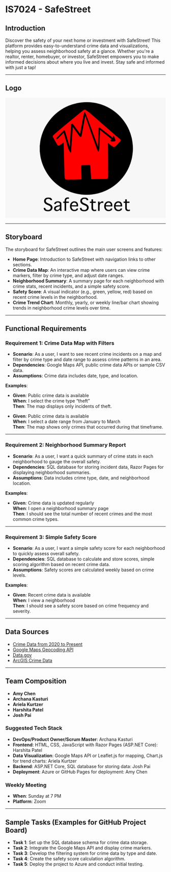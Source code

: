 # IS7024 - SafeStreet

## Introduction

Discover the safety of your next home or investment with SafeStreet! This platform provides easy-to-understand crime data and visualizations, helping you assess neighborhood safety at a glance. Whether you're a realtor, renter, homebuyer, or investor, SafeStreet empowers you to make informed decisions about where you live and invest. Stay safe and informed with just a tap!

---

## Logo
![MINdLIFT (1) (1)](https://github.com/Josh-Pai/IS7024/blob/main/logo.jpeg)

---

## Storyboard

The storyboard for SafeStreet outlines the main user screens and features:

- **Home Page**: Introduction to SafeStreet with navigation links to other sections.
- **Crime Data Map**: An interactive map where users can view crime markers, filter by crime type, and adjust date ranges.
- **Neighborhood Summary**: A summary page for each neighborhood with crime stats, recent incidents, and a simple safety score.
- **Safety Score**: A visual indicator (e.g., green, yellow, red) based on recent crime levels in the neighborhood.
- **Crime Trend Chart**: Monthly, yearly, or weekly line/bar chart showing trends in neighborhood crime levels over time.

---

## Functional Requirements

### Requirement 1: Crime Data Map with Filters
- **Scenario**: As a user, I want to see recent crime incidents on a map and filter by crime type and date range to assess crime patterns in an area.
- **Dependencies**: Google Maps API, public crime data APIs or sample CSV data.
- **Assumptions**: Crime data includes date, type, and location.
  
**Examples**:
- **Given**: Public crime data is available  
  **When**: I select the crime type “theft”  
  **Then**: The map displays only incidents of theft.

- **Given**: Public crime data is available  
  **When**: I select a date range from January to March  
  **Then**: The map shows only crimes that occurred during that timeframe.

---

### Requirement 2: Neighborhood Summary Report
- **Scenario**: As a user, I want a quick summary of crime stats in each neighborhood to gauge the overall safety.
- **Dependencies**: SQL database for storing incident data, Razor Pages for displaying neighborhood summaries.
- **Assumptions**: Data includes crime type, date, and neighborhood location.

**Examples**:
- **Given**: Crime data is updated regularly  
  **When**: I open a neighborhood summary page  
  **Then**: I should see the total number of recent crimes and the most common crime types.

---

### Requirement 3: Simple Safety Score
- **Scenario**: As a user, I want a simple safety score for each neighborhood to quickly assess overall safety.
- **Dependencies**: SQL database to calculate and store scores, simple scoring algorithm based on recent crime data.
- **Assumptions**: Safety scores are calculated weekly based on crime levels.

**Examples**:
- **Given**: Recent crime data is available  
  **When**: I view a neighborhood  
  **Then**: I should see a safety score based on crime frequency and severity.

---

## Data Sources

- [Crime Data from 2020 to Present](https://catalog.data.gov/dataset/crime-data-from-2020-to-present)
- [Google Maps Geocoding API](https://developers.google.com/maps/documentation/geocoding/start)
- [Data.gov](https://data.gov/)
- [ArcGIS Crime Data](https://www.arcgis.com/home/item.html?id=56b89613f9f7450fb44e857691a244e7)

---

## Team Composition

- **Amy Chen**
- **Archana Kasturi**
- **Ariela Kurtzer**
- **Harshita Patel**
- **Josh Pai**

### Suggested Tech Stack

- **DevOps/Product Owner/Scrum Master**: Archana Kasturi
- **Frontend**: HTML, CSS, JavaScript with Razor Pages (ASP.NET Core): Harshita Patel
- **Data Visualization**: Google Maps API or Leaflet.js for mapping, Chart.js for trend charts: Ariela Kurtzer
- **Backend**: ASP.NET Core, SQL database for storing data: Josh Pai
- **Deployment**: Azure or GitHub Pages for deployment: Amy Chen

### Weekly Meeting
- **When**: Sunday at 7 PM
- **Platform**: Zoom

---

## Sample Tasks (Examples for GitHub Project Board)

- **Task 1**: Set up the SQL database schema for crime data storage.
- **Task 2**: Integrate the Google Maps API and display crime markers.
- **Task 3**: Develop the filtering system for crime data by type and date.
- **Task 4**: Create the safety score calculation algorithm.
- **Task 5**: Deploy the project to Azure and conduct initial testing.

